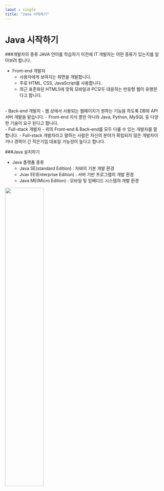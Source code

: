 ```yaml
---
laout : single
title: "Java 시작하기"
---
```


# Java 시작하기

###개발자의 종류
JAVA 언어를 학습하기 이전에 IT 개발자는 어떤 종류가 있는지를 알아보려 합니다.
- Front-end 개발자
  - 사용자에게 보여지는 화면을 개발합니다.
  - 주로 HTML, CSS, JavaScript를 사용합니다.
  - 최근 표준화된 HTML5에 맞춰 모바일과 PC모두 대응하는 반응형 웹이 유행한다고 합니다.
<br>
- Back-end 개발자
  - 웹 상에서 사용되는 웹페이지가 원하는 기능을 하도록 DB와 API서버 개발을 맡습니다.
  - Front-end 지식 뿐만 아니라 Java, Python, MySQL 등 다양한 기술이 요구 된다고 합니다.
<br>
- Full-stack 개발자
  - 위의 Front-end & Back-end를 모두 다룰 수 있는 개발자를 말합니다.
  - Full-stack 개발자라고 말하는 사람은 자신의 분야가 확립되지 않은 개발자이거나 경력이 긴 작은기업 대표일 가능성이 높다고 합니다.
<br>

###Java 설치하기
- Java 플랫폼 종류
  - Java SE(standard Edition)    : 자바의 기본 개발 환경
  - Jvav EE(Enterprise Edition)  : 서버 기반 프로그램의 개발 환경
  - Java ME(Micro Edition) : 모바일 및 임베디드 시스템의 개발 환경


<img src="/assets/Java_Download.jpg" width="50%">
